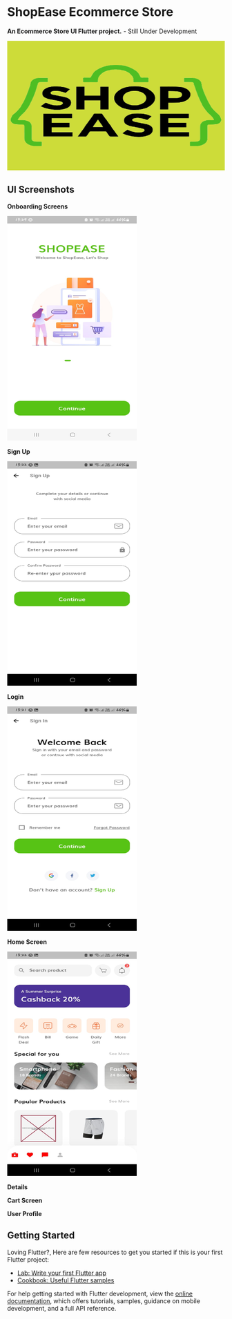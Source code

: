 [//]: # (Votes Wakoli - Started on: 4th July, 2023)
# ShopEase Ecommerce Store
**An Ecommerce Store UI Flutter project.** - Still Under Development
<div align=center>
<img src='screenshots/shopease_logo1.png' width=600 height="300" >
</div>

## UI Screenshots
**Onboarding Screens**

<img src='screenshots/welcome.jpeg' height=520 width=300 >

**Sign Up**

<img src='screenshots/sign_up.jpeg' height=520 width=300 >

**Login**

<img src='screenshots/sign_in.jpeg' height=520 width =300 >

**Home Screen**

<img src='screenshots/home.jpeg' height=520 width=300 >

**Details**

**Cart Screen**

**User Profile**

## Getting Started

Loving Flutter?, Here are few resources to get you started if this is your first Flutter project:

- [Lab: Write your first Flutter app](https://docs.flutter.dev/get-started/codelab)
- [Cookbook: Useful Flutter samples](https://docs.flutter.dev/cookbook)

For help getting started with Flutter development, view the
[online documentation](https://docs.flutter.dev/), which offers tutorials,
samples, guidance on mobile development, and a full API reference.
